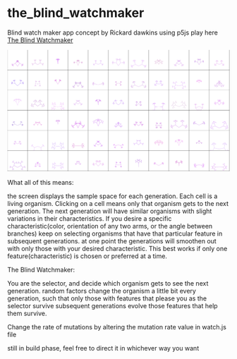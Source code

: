 # the_blind_watchmaker
Blind watch maker app concept by Rickard dawkins using p5js
play here [The Blind Watchmaker](https://cosmoglint.github.io/the_blind_watchmaker/)

![screenshot](./screenshot/shot.png)

What all of this means:

  the screen displays the sample space for each generation. Each cell is a living organism. Clicking on a cell means only that organism gets to the next generation. The next generation will have similar organisms with slight variations in their characteristics. If you desire a specific characteristic(color, orientation of any two arms, or the angle between branches) keep on selecting organisms that have that particular feature in subsequent generations. at one point the generations will smoothen out with only those with your desired characteristic. This best works if only one feature(characteristic) is chosen or preferred at a time.


The Blind Watchmaker:

  You are the selector, and decide which organism gets to see the next generation. random factors change the organism a little bit every generation, such that only those with features that please you as the selector survive subsequent generations evolve those features that help them survive.

  Change the rate of mutations by altering the mutation rate value in watch.js file


still in build phase, feel free to direct it in whichever way you want
